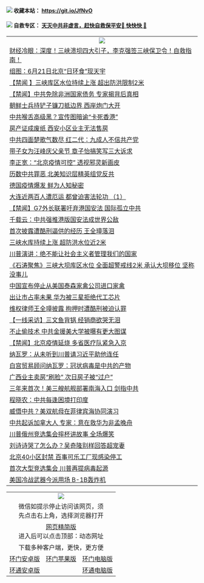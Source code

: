  #### <img src="https://img.icons8.com/offices/30/000000/internet.png"/>  收藏本站： https://git.io/JfNvO 

 #### <img src="https://img.icons8.com/color/48/000000/conflict.png"/>  自救专区： [天灭中共非虚言，赶快自救保平安🍎 快快快 📩](https://github.com/pwgy/td/blob/master/README.md)

 
 
<table>  
  <tr>
    <td colspan="2" align=center><img src="https://cdn.jsdelivr.net/gh/gyoupiodf/im1/%E7%BD%91%E9%97%A8%E6%96%B0%E9%97%BB1.jpg"></td>
 </tr>
<tr><td colspan="2" align="left"><a href="https://dwkts8awlbkd7.cloudfront.net/?name=c1188045&key=jdhvxawhshihitwk&from=gy1">财经冷眼：深度！三峡溃坝四大引子，李克强签三峡保卫令！自救指南！</a></td></tr>
<tr><td colspan="2" align="left"><a href="https://dwkts8awlbkd7.cloudfront.net/?name=c1188044&key=jdhvxawhshihitwk&from=gy1">组图：6月21日北京“日环食”现天宇</a></td></tr>
<tr><td colspan="2" align="left"><a href="https://dwkts8awlbkd7.cloudfront.net/?name=c1188076&key=jdhvxawhshihitwk&from=gy1">【禁闻 】三峡库区水位持续上涨 超出防洪限制2米</a></td></tr>
<tr><td colspan="2" align="left"><a href="https://dwkts8awlbkd7.cloudfront.net/?name=c1188069&key=jdhvxawhshihitwk&from=gy1">【禁闻】中共免除非洲国家债务 专家揭背后真相</a></td></tr>
<tr><td colspan="2" align="left"><a href="https://dwkts8awlbkd7.cloudfront.net/?name=c1188055&key=jdhvxawhshihitwk&from=gy1">朝鲜士兵持铲子镰刀抵边界 西岸炮门大开</a></td></tr>
<tr><td colspan="2" align="left"><a href="https://dwkts8awlbkd7.cloudfront.net/?name=c1188077&key=jdhvxawhshihitwk&from=gy1">中共喉舌高级黑？宣传图暗谕“卡死香港”</a></td></tr>
<tr><td colspan="2" align="left"><a href="https://dwkts8awlbkd7.cloudfront.net/?name=c1188066&key=jdhvxawhshihitwk&from=gy1">房产证成废纸 西安小区业主无法售房</a></td></tr>
<tr><td colspan="2" align="left"><a href="https://dwkts8awlbkd7.cloudfront.net/?name=c1188056&key=jdhvxawhshihitwk&from=gy1">中共四面楚歌气数尽 红二代：九成人不信共产党</a></td></tr>
<tr><td colspan="2" align="left"><a href="https://dwkts8awlbkd7.cloudfront.net/?name=c1188074&key=jdhvxawhshihitwk&from=gy1">带子女为汪峰庆父亲节 章子怡搞笑写三大诉求</a></td></tr>
<tr><td colspan="2" align="left"><a href="https://dwkts8awlbkd7.cloudfront.net/?name=c1188082&key=jdhvxawhshihitwk&from=gy1">李正宽：“北京疫情可控” 透视邪灵新画皮</a></td></tr>
<tr><td colspan="2" align="left"><a href="https://dwkts8awlbkd7.cloudfront.net/?name=c1188062&key=jdhvxawhshihitwk&from=gy1">历数中共罪恶 北美知识层精英组党反共</a></td></tr>
<tr><td colspan="2" align="left"><a href="https://dwkts8awlbkd7.cloudfront.net/?name=c1188052&key=jdhvxawhshihitwk&from=gy1">德国疫情爆发 鲜为人知秘密</a></td></tr>
<tr><td colspan="2" align="left"><a href="https://dwkts8awlbkd7.cloudfront.net/?name=c1188065&key=jdhvxawhshihitwk&from=gy1">大连近两百人遭厄运 都曾迫害法轮功 （1）</a></td></tr>
<tr><td colspan="2" align="left"><a href="https://dwkts8awlbkd7.cloudfront.net/?name=c1188068&key=jdhvxawhshihitwk&from=gy1">【禁闻】G7外长联署吁弃港国安法 国际孤立中共</a></td></tr>
<tr><td colspan="2" align="left"><a href="https://dwkts8awlbkd7.cloudfront.net/?name=c1188075&key=jdhvxawhshihitwk&from=gy1">千载云：中共强推港版国安法成世界公敌</a></td></tr>
<tr><td colspan="2" align="left"><a href="https://dwkts8awlbkd7.cloudfront.net/?name=c1188072&key=jdhvxawhshihitwk&from=gy1">首次披露遭酷刑逼供的经历 王全璋落泪</a></td></tr>
<tr><td colspan="2" align="left"><a href="https://dwkts8awlbkd7.cloudfront.net/?name=c1188058&key=jdhvxawhshihitwk&from=gy1">三峡水库持续上涨 超防洪水位近2米</a></td></tr>
<tr><td colspan="2" align="left"><a href="https://dwkts8awlbkd7.cloudfront.net/?name=c1188057&key=jdhvxawhshihitwk&from=gy1">川普演讲：绝不能让社会主义者管理我们的国家</a></td></tr>
<tr><td colspan="2" align="left"><a href="https://dwkts8awlbkd7.cloudfront.net/?name=c1188046&key=jdhvxawhshihitwk&from=gy1">《石涛聚焦》三峡大坝库区水位 全面超警戒线2米 承认大坝移位 坚称没事儿</a></td></tr>
<tr><td colspan="2" align="left"><a href="https://dwkts8awlbkd7.cloudfront.net/?name=c1188084&key=jdhvxawhshihitwk&from=gy1">中国宣布停止从美国泰森家禽公司进口家禽</a></td></tr>
<tr><td colspan="2" align="left"><a href="https://dwkts8awlbkd7.cloudfront.net/?name=c1188061&key=jdhvxawhshihitwk&from=gy1">出让市占率未果 华为被三星拒绝代工芯片</a></td></tr>
<tr><td colspan="2" align="left"><a href="https://dwkts8awlbkd7.cloudfront.net/?name=c1188070&key=jdhvxawhshihitwk&from=gy1">维权律师王全璋披露 拘押时遭酷刑被迫认罪</a></td></tr>
<tr><td colspan="2" align="left"><a href="https://dwkts8awlbkd7.cloudfront.net/?name=c1188063&key=jdhvxawhshihitwk&from=gy1">【一线采访】三文鱼背锅 经销商欲哭无泪</a></td></tr>
<tr><td colspan="2" align="left"><a href="https://dwkts8awlbkd7.cloudfront.net/?name=c1188078&key=jdhvxawhshihitwk&from=gy1">不止偷技术 中共金援美大学被曝有更大图谋</a></td></tr>
<tr><td colspan="2" align="left"><a href="https://dwkts8awlbkd7.cloudfront.net/?name=c1188081&key=jdhvxawhshihitwk&from=gy1">【禁闻】北京疫情延烧 多省医疗队紧急入京</a></td></tr>
<tr><td colspan="2" align="left"><a href="https://dwkts8awlbkd7.cloudfront.net/?name=c1188060&key=jdhvxawhshihitwk&from=gy1">纳瓦罗：从未听到川普请习近平助他连任</a></td></tr>
<tr><td colspan="2" align="left"><a href="https://dwkts8awlbkd7.cloudfront.net/?name=c1188043&key=jdhvxawhshihitwk&from=gy1">白宫贸易顾问纳瓦罗：冠状病毒是中共的产物</a></td></tr>
<tr><td colspan="2" align="left"><a href="https://dwkts8awlbkd7.cloudfront.net/?name=c1188080&key=jdhvxawhshihitwk&from=gy1">广西业主卖房“刷脸” 次日房子被“过户”</a></td></tr>
<tr><td colspan="2" align="left"><a href="https://dwkts8awlbkd7.cloudfront.net/?name=c1188051&key=jdhvxawhshihitwk&from=gy1">三年来首次！美三艘航舰部署南海入口 剑指中共</a></td></tr>
<tr><td colspan="2" align="left"><a href="https://dwkts8awlbkd7.cloudfront.net/?name=c1188090&key=jdhvxawhshihitwk&from=gy1">程晓农：中共每逢困境打印度</a></td></tr>
<tr><td colspan="2" align="left"><a href="https://dwkts8awlbkd7.cloudfront.net/?name=c1188073&key=jdhvxawhshihitwk&from=gy1">威慑中共？美双航母在菲律宾海协同演习</a></td></tr>
<tr><td colspan="2" align="left"><a href="https://dwkts8awlbkd7.cloudfront.net/?name=c1188064&key=jdhvxawhshihitwk&from=gy1">中共起诉加拿大人 专家：意在救华为非孟晚舟</a></td></tr>
<tr><td colspan="2" align="left"><a href="https://dwkts8awlbkd7.cloudfront.net/?name=c1188096&key=jdhvxawhshihitwk&from=gy1">川普俄州竞选集会摔杯讲故事 全场爆笑</a></td></tr>
<tr><td colspan="2" align="left"><a href="https://dwkts8awlbkd7.cloudfront.net/?name=c1188071&key=jdhvxawhshihitwk&from=gy1">刘诗诗哭了怎么办？吴奇隆别样回答超宠妻</a></td></tr>
<tr><td colspan="2" align="left"><a href="https://dwkts8awlbkd7.cloudfront.net/?name=c1188083&key=jdhvxawhshihitwk&from=gy1">北京40小区封禁 百事可乐工厂现感染停工</a></td></tr>
<tr><td colspan="2" align="left"><a href="https://dwkts8awlbkd7.cloudfront.net/?name=c1188048&key=jdhvxawhshihitwk&from=gy1">首次大型竞选集会 川普再提病毒起源</a></td></tr>
<tr><td colspan="2" align="left"><a href="https://dwkts8awlbkd7.cloudfront.net/?name=c1188088&key=jdhvxawhshihitwk&from=gy1">美国冷战武器今派用场 B-1B轰炸机</a></td></tr>
  </table>
  <table>
  <tr>
    <td colspan="3" align="center"><img src="https://cdn.jsdelivr.net/gh/opipe/up/oGate65.jpg"/></td>
  </tr>
  <tr>
    <td colspan="3" align="center">微信如提示停止访问该网页，须<br/>先点击右上角，选择浏览器打开</td>
  <tr>
  <tr>
    <td colspan="3" align="center"><a href="https://gitcdn.xyz/cdn/otiny/up/master/show005.htm">网页精简版</a><br/>进入后可以点击顶部：动态网址</td>
  </tr>
  <tr>
    <td colspan="3" align="center">下载多种客户端，更快，更方便</td>
  <tr>
  <tr>
    <td align="center"><a href="https://cdn.jsdelivr.net/gh/opipe/up/oGatea.apk">环门安卓版</a></td>
    <td align="center"><a href="https://x.co/odisk">环门苹果版</a></td>
    <td align="center"><a href="https://cdn.jsdelivr.net/gh/opipe/up/oGate.zip">环门电脑版</a></td>
  </tr>
  <tr>
    <td align="center"><a href="https://cdn.jsdelivr.net/gh/opipe/up/oPipe.apk">环通安卓版</a></td>
    <td align="center"></td>
    <td align="center"><a href="https://raw.githubusercontent.com/opipe/up/master/oPipe.zip">环通电脑版</a></td>
  </tr>
  
</table>
